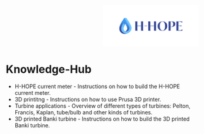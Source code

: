 <div align="right">
<img src="/images/Logo_istituzionale.png" alt="drawing" width="250"/>
</div>

# Knowledge-Hub


- H-HOPE current meter - Instructions on how to build the H-HOPE current meter.
- 3D printitng - Instructions on how to use Prusa 3D printer.
- Turbine applications - Overview of different types of turbines: Pelton, Francis, Kaplan, tube/bulb and other kinds of turbines.
- 3D printed Banki turbine - Instructions on how to build the 3D printed Banki turbine.
